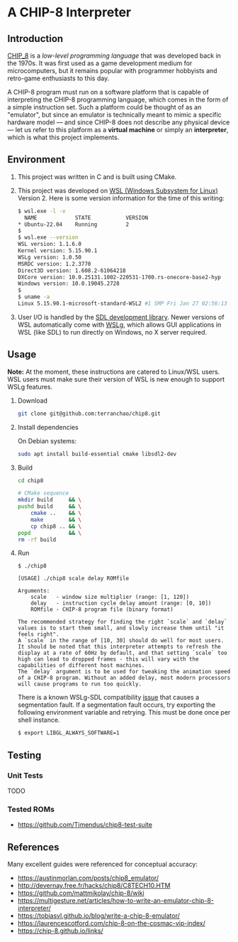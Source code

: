 
# A CHIP-8 Interpreter

## Introduction

[CHIP_8](https://en.wikipedia.org/wiki/CHIP-8) is a *low-level programming
language* that was developed back in the 1970s. It was first used as a game
development medium for microcomputers, but it remains popular with programmer
hobbyists and retro-game enthusiasts to this day.

A CHIP-8 program must run on a software platform that is capable of interpreting
the CHIP-8 programming language, which comes in the form of a simple instruction
set. Such a platform could be thought of as an "emulator", but since an emulator
is technically meant to mimic a specific hardware model — and since CHIP-8 does
not describe any physical device — let us refer to this platform as a **virtual
machine** or simply an **interpreter**, which is what this project implements.

## Environment

1. This project was written in C and is built using CMake.

2. This project was developed on
[WSL (Windows Subsystem for Linux)](https://en.wikipedia.org/wiki/Windows_Subsystem_for_Linux)
Version 2. Here is some version information for the time of this writing:

    ```bash
    $ wsl.exe -l -v
      NAME            STATE           VERSION
    * Ubuntu-22.04    Running         2
    $
    $ wsl.exe --version
    WSL version: 1.1.6.0
    Kernel version: 5.15.90.1
    WSLg version: 1.0.50
    MSRDC version: 1.2.3770
    Direct3D version: 1.608.2-61064218
    DXCore version: 10.0.25131.1002-220531-1700.rs-onecore-base2-hyp
    Windows version: 10.0.19045.2728
    $
    $ uname -a
    Linux 5.15.90.1-microsoft-standard-WSL2 #1 SMP Fri Jan 27 02:56:13 UTC 2023 x86_64 x86_64 x86_64 GNU/Linux
    ```

3. User I/O is handled by the
[SDL development library](https://www.libsdl.org/). Newer versions of WSL
automatically come with [WSLg](https://github.com/microsoft/wslg),
which allows GUI applications in WSL (like SDL) to run directly on Windows, no X
server required.

## Usage

**Note:** At the moment, these instructions are catered to Linux/WSL users. WSL
users must make sure their version of WSL is new enough to support WSLg
features.

1. Download
    ```bash
    git clone git@github.com:terranchao/chip8.git
    ```
2. Install dependencies

    On Debian systems:
    ```bash
    sudo apt install build-essential cmake libsdl2-dev
    ```
3. Build
    ```bash
    cd chip8

    # CMake sequence
    mkdir build     && \
    pushd build     && \
        cmake ..    && \
        make        && \
        cp chip8 .. && \
    popd            && \
    rm -rf build
    ```
4. Run
    ```
    $ ./chip8

    [USAGE] ./chip8 scale delay ROMfile

    Arguments:
        scale   - window size multiplier (range: [1, 120])
        delay   - instruction cycle delay amount (range: [0, 10])
        ROMfile - CHIP-8 program file (binary format)

    The recommended strategy for finding the right `scale` and `delay` values is to start them small, and slowly increase them until "it feels right".
    A `scale` in the range of [10, 30] should do well for most users. It should be noted that this interpreter attempts to refresh the display at a rate of 60Hz by default, and that setting `scale` too high can lead to dropped frames - this will vary with the capabilities of different host machines.
    The `delay` argument is to be used for tweaking the animation speed of a CHIP-8 program. Without an added delay, most modern processors will cause programs to run too quickly.

    ```

    There is a known WSLg-SDL compatibility
    [issue](https://github.com/microsoft/wslg/issues/715) that causes a
    segmentation fault. If a segmentation fault occurs, try exporting the
    following environment variable and retrying. This must be done once per
    shell instance.
    ```bash
    $ export LIBGL_ALWAYS_SOFTWARE=1
    ```


## Testing

### Unit Tests

TODO

### Tested ROMs

- https://github.com/Timendus/chip8-test-suite

## References

Many excellent guides were referenced for conceptual accuracy:

- https://austinmorlan.com/posts/chip8_emulator/
- http://devernay.free.fr/hacks/chip8/C8TECH10.HTM
- https://github.com/mattmikolay/chip-8/wiki
- https://multigesture.net/articles/how-to-write-an-emulator-chip-8-interpreter/
- https://tobiasvl.github.io/blog/write-a-chip-8-emulator/
- https://laurencescotford.com/chip-8-on-the-cosmac-vip-index/
- https://chip-8.github.io/links/
